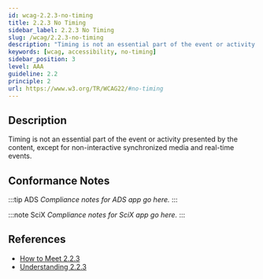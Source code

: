```yaml
---
id: wcag-2.2.3-no-timing
title: 2.2.3 No Timing
sidebar_label: 2.2.3 No Timing
slug: /wcag/2.2.3-no-timing
description: "Timing is not an essential part of the event or activity presented by the content, except for non-interactive synchronized media and real-time events."
keywords: [wcag, accessibility, no-timing]
sidebar_position: 3
level: AAA
guideline: 2.2
principle: 2
url: https://www.w3.org/TR/WCAG22/#no-timing
---
```


## Description

Timing is not an essential part of the event or activity presented by the content, except for non-interactive synchronized media and real-time events.

## Conformance Notes

:::tip ADS
_Compliance notes for ADS app go here._
:::

:::note SciX
_Compliance notes for SciX app go here._
:::

## References

- [How to Meet 2.2.3](https://www.w3.org/WAI/WCAG22/quickref/#no-timing)
- [Understanding 2.2.3](https://www.w3.org/WAI/WCAG22/Understanding/no-timing.html)


